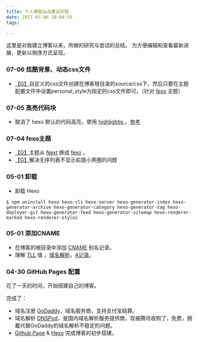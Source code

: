 ```yaml
---
title: 个人博客站点建设历程
date: 2017-07-06 18:04:59
tags:

---
```




这里是对我建立博客以来，所做的研究与尝试的总结。
为方便编辑和查看最新进展，更新以倒序方式呈现。







### 07-06 炫酷背景、动态css文件

- [【G】]()自定义的css文件创建在博客根目录的source/css下，然后只要在主题配置文件中设置personal_style为指定的css文件即可。（针对 [fexo](https://github.com/forsigner/fexo) 主题）



### 07-05 高亮代码块

- 取消了 hexo 默认的代码高亮，使用 [highlightjs ](https://highlightjs.org/)，[参考](http://www.ieclipse.cn/2016/07/18/Web/Hexo-dev-highlight/)



### 07-04 fexo主题

- [【G】](https://github.com/SmartNJ/SimpleLifee.github.io/commit/044b788feb67b30170278375d1356de9e6c6d95d)主题从 [Next](http://theme-next.iissnan.com/) 换成 [fexo](https://github.com/forsigner/fexo) 。
- [【G】](https://github.com/SmartNJ/SimpleLifee.github.io/commit/f3bcddef8d6d09f320ed1f16712cd13499f2b4cf)解决无序列表不显示前面小黑圈的问题



### 05-01 卸载

- 卸载 Hexo 

```shell
$ npm uninstall hexo hexo-cli hexo-server hexo-generator-index hexo-generator-archive hexo-generator-category hexo-generator-tag hexo-deployer-git hexo-generator-feed hexo-generator-sitemap hexo-renderer-marked hexo-renderer-stylus 
```





### 05-01 添加CNAME

- 在博客的根目录中添加 [CNAME](http://baike.baidu.com/item/CNAME%E8%AE%B0%E5%BD%95) 别名记录。
- 理解 [TLL](http://baike.baidu.com/item/TTL/130248) 值 ，[域名解析](http://baike.baidu.com/item/%E5%9F%9F%E5%90%8D%E8%A7%A3%E6%9E%90)，[A记录](http://baike.baidu.com/item/A%E8%AE%B0%E5%BD%95)。





### 04-30 GitHub Pages 配置

花了一天的时间，开始搭建自己的博客。

完成了：

- 域名注册 [GoDaddy](https://sg.godaddy.com/)，域名服务商，支持支付宝结算。
- 域名解析 [DNSPod](https://www.dnspod.cn/)，是国内域名解析服务提供商，现被腾讯收购了，免费，拥戴代替GoDaddy的域名解析不稳定的问题。
- [Github Page](https://pages.github.com/) & [Hexo](https://hexo.io/zh-cn/index.html) 完成博客的初步搭建。





